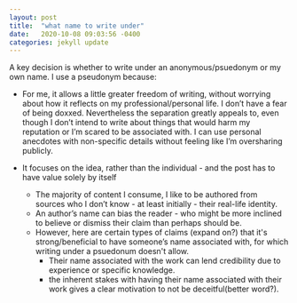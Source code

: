 ```yaml
---
layout: post
title:  "what name to write under"
date:   2020-10-08 09:03:56 -0400
categories: jekyll update
---
```

A key decision is whether to write under an anonymous/psuedonym or my own name.
I use a pseudonym because:

- For me, it allows a little greater freedom of writing, without worrying about how it reflects on my professional/personal life. I don’t have a fear of being doxxed.  Nevertheless the separation greatly appeals to, even though I don’t intend to write about things that would harm my reputation or I’m scared to be associated with.  I can use personal anecdotes with non-specific details without feeling like I’m oversharing publicly.

- It focuses on the idea, rather than the individual - and the post has to have value solely by itself
    - The majority of content I consume, I like to be authored from sources who I don’t know - at least initially - their real-life identity.
    - An author’s name can bias the reader - who might be more inclined to believe or dismiss their claim than perhaps should be.
    - However, here are certain types of claims (expand on?) that it's strong/beneficial to have someone’s name associated with, for which writing under a psuedonum doesn't allow. 
        - Their name associated with the work can lend credibility due to experience or specific knowledge.
        - the inherent stakes with having their name associated with their work gives a clear motivation to not be deceitful(better word?). 
    
    
<!-- - Earlier drafts : I can feel more comfortable having an piece under a pseudonym at an earlier stage while it’s being formulated, and then perhaps deciding later to move it under my real name -->

